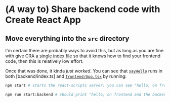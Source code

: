 # (_A_ way to) Share backend code with Create React App

## Move everything into the `src` directory

I'm certain there are probably ways to avoid this, but as long as you are fine with give CRA [a single index file](src/index.ts) so that it knows how to find your frontend code, then this is relatively low effort.

Once that was done, it kinda _just worked_. You can see that [`sayHello`](src/shared/say-hello.ts) runs in both [backend/index.ts] and [`frontend/App.tsx`](src/frontend/App.tsx) by running:

```bash
npm start # starts the react-scripts server: you can see "hello, on frontend and the backend." underneath the spinning logo.
```

```bash
npm run start:backend # should print "hello, on frontend and the backend." in your console.
```
